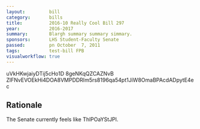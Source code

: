 ```yaml
---
layout:         bill
category:       bills
title:          2016-10 Really Cool Bill 297
year:           2016-2017
summary:        Blargh summary summary simmary.
sponsors:       LHS Student-Faculty Senate
passed:         pn October  7, 2011
tags:           test-bill FPB
visualworkflow: true
---
```



uVkHKwjaiyDTij5cHo1D 8geNKqQZCAZNvB ZlFNvEVOEkHi4DOA8VMPDDRIm5rs8196qa54pt1JiW8OmaBPAcdADpytE4ec 




Rationale
---------
The Senate currently feels like ThlPOaYStJPl.
